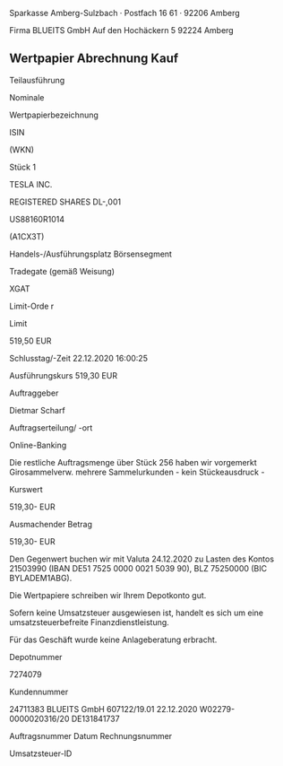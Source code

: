 <!-- image -->

Sparkasse Amberg-Sulzbach · Postfach 16 61 · 92206 Amberg

Firma BLUEITS GmbH Auf den Hochäckern 5 92224 Amberg

## Wertpapier Abrechnung Kauf

Teilausführung

Nominale

Wertpapierbezeichnung

ISIN

(WKN)

Stück 1

TESLA INC.

REGISTERED SHARES DL-,001

US88160R1014

(A1CX3T)

Handels-/Ausführungsplatz Börsensegment

Tradegate (gemäß Weisung)

XGAT

Limit-Orde r

Limit

519,50 EUR

Schlusstag/-Zeit 22.12.2020 16:00:25

Ausführungskurs 519,30 EUR

Auftraggeber

Dietmar Scharf

Auftragserteilung/ -ort

Online-Banking

Die restliche Auftragsmenge über Stück 256 haben wir vorgemerkt Girosammelverw. mehrere Sammelurkunden - kein Stückeausdruck -

Kurswert

519,30- EUR

Ausmachender Betrag

519,30- EUR

Den Gegenwert buchen wir mit Valuta 24.12.2020 zu Lasten des Kontos 21503990 (IBAN DE51 7525 0000 0021 5039 90), BLZ 75250000 (BIC BYLADEM1ABG).

Die Wertpapiere schreiben wir Ihrem Depotkonto gut.

Sofern keine Umsatzsteuer ausgewiesen ist, handelt es sich um eine umsatzsteuerbefreite Finanzdienstleistung.

Für das Geschäft wurde keine Anlageberatung erbracht.

Depotnummer

7274079

Kundennummer

24711383 BLUEITS GmbH 607122/19.01 22.12.2020 W02279-0000020316/20 DE131841737

Auftragsnummer Datum Rechnungsnummer

Umsatzsteuer-ID